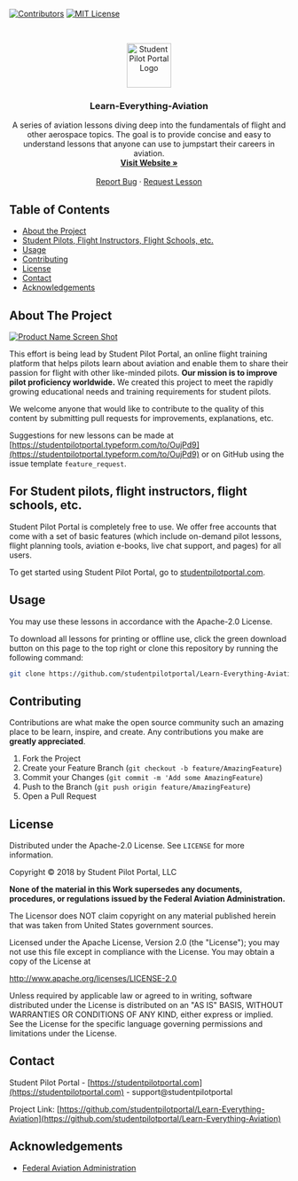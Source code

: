 <!--
*** Thanks for checking out this README Template. If you have a suggestion that would
*** make this better please fork the repo and create a pull request or simple open
*** an issue with the tag "enhancement".
*** Thanks again! Now go create something AMAZING! :D
-->





<!-- PROJECT SHIELDS -->
[![Contributors][contributors-shield]]()
[![MIT License][license-shield]][license-url]



<!-- PROJECT LOGO -->
<br />
<p align="center">
  <a href="https://github.com/studentpilotportal/Learn-Everything-Aviation">
    <img src="logo.png" alt="Student Pilot Portal Logo" width="80" height="80">
  </a>

  <h3 align="center">Learn-Everything-Aviation</h3>

  <p align="center">
    A series of aviation lessons diving deep into the fundamentals of flight and other aerospace topics. The goal is to provide concise and easy to understand lessons that anyone can use to jumpstart their careers in aviation.
    <br />
    <a href="https://studentpilotportal.com"><strong>Visit Website »</strong></a>
    <br />
    <br />
    <a href="https://github.com/studentpilotportal/Learn-Everything-Aviation">Report Bug</a>
    ·
    <a href="https://github.com/studentpilotportal/Learn-Everything-Aviation">Request Lesson</a>
  </p>
</p>



<!-- TABLE OF CONTENTS -->
## Table of Contents

* [About the Project](#about-the-project)
* [Student Pilots, Flight Instructors, Flight Schools, etc.](#for-student-pilots-flight-instructors-flight-schools-etc)
* [Usage](#usage)
* [Contributing](#contributing)
* [License](#license)
* [Contact](#contact)
* [Acknowledgements](#acknowledgements)



<!-- ABOUT THE PROJECT -->
## About The Project

[![Product Name Screen Shot][product-screenshot]](https://studentpilotportal.com)

This effort is being lead by Student Pilot Portal, an online flight training platform that helps pilots learn about aviation and enable them to share their passion for flight with other like-minded pilots. **Our mission is to improve pilot proficiency worldwide.** We created this project to meet the rapidly growing educational needs and training requirements for student pilots.

We welcome anyone that would like to contribute to the quality of this content by submitting pull requests for improvements, explanations, etc.

Suggestions for new lessons can be made at [https://studentpilotportal.typeform.com/to/OujPd9](https://studentpilotportal.typeform.com/to/OujPd9) or on GitHub using the issue template `feature_request`.



## For Student pilots, flight instructors, flight schools, etc.

Student Pilot Portal is completely free to use. We offer free accounts that come with a set of basic features (which include on-demand pilot lessons, flight planning tools, aviation e-books, live chat support, and pages) for all users.

To get started using Student Pilot Portal, go to [studentpilotportal.com](https://studentpilotportal.com).



<!-- USAGE -->
## Usage

You may use these lessons in accordance with the Apache-2.0 License.

To download all lessons for printing or offline use, click the green download button on this page to the top right or clone this repository by running the following command:
```sh
git clone https://github.com/studentpilotportal/Learn-Everything-Aviation.git
```



<!-- CONTRIBUTING -->
## Contributing

Contributions are what make the open source community such an amazing place to be learn, inspire, and create. Any contributions you make are **greatly appreciated**.

1. Fork the Project
2. Create your Feature Branch (`git checkout -b feature/AmazingFeature`)
3. Commit your Changes (`git commit -m 'Add some AmazingFeature`)
4. Push to the Branch (`git push origin feature/AmazingFeature`)
5. Open a Pull Request



<!-- LICENSE -->
## License

Distributed under the Apache-2.0 License. See `LICENSE` for more information.

Copyright © 2018 by Student Pilot Portal, LLC

**None of the material in this Work supersedes any documents,
procedures, or regulations issued by the Federal Aviation
Administration.**

The Licensor does NOT claim copyright on any material published herein
that was taken from United States government sources.

Licensed under the Apache License, Version 2.0 (the "License");
you may not use this file except in compliance with the License.
You may obtain a copy of the License at

http://www.apache.org/licenses/LICENSE-2.0

Unless required by applicable law or agreed to in writing, software
distributed under the License is distributed on an "AS IS" BASIS,
WITHOUT WARRANTIES OR CONDITIONS OF ANY KIND, either express or implied.
See the License for the specific language governing permissions and
limitations under the License.



<!-- CONTACT -->
## Contact

Student Pilot Portal - [https://studentpilotportal.com](https://studentpilotportal.com) - support@studentpilotportal

Project Link: [https://github.com/studentpilotportal/Learn-Everything-Aviation](https://github.com/studentpilotportal/Learn-Everything-Aviation)



<!-- ACKNOWLEDGEMENTS -->
## Acknowledgements
- [Federal Aviation Administration](https://www.faa.gov)





<!-- MARKDOWN LINKS & IMAGES -->
[contributors-shield]: https://img.shields.io/badge/contributors-1-orange.svg?style=flat-square
[license-shield]: https://img.shields.io/badge/license-Apache--2.0-blue.svg?style=flat-square
[license-url]: http://www.apache.org/licenses/LICENSE-2.0
[product-screenshot]: https://raw.githubusercontent.com/othneildrew/othneildrew.github.io/master/images/projects/spp-screenshot.jpg
